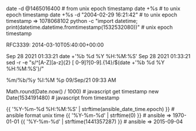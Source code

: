date -d @1465016400 # from unix epoch timestamp
date +%s            # to unix epoch timestamp
date +%s -d "2004-02-29 16:21:42" # to unix epoch timestamp => 1078068102
python -c "import datetime; print(datetime.datetime.fromtimestamp(1532532080))" # unix epoch timestamp

RFC3339: 2014-03-10T05:40:00+00:00

Sep 28 2021 01:33:21      date +'%b %d %Y %H:%M:%S'
Sep 28 2021 01:33:21      sed -r -e "s/^[A-Z][a-z]{2} [ 0-9]?[0-9].{14}/$(date +'%b %d %Y %H:%M:%S')/"

%m/%b/%y %I:%M %p    09/Sep/21 09:33 AM

Math.round(Date.now() / 1000) # javascript get  timestamp
new Date(1534191480)          # javascript from timestamp

{{ '%Y-%m-%d %H:%M:%S' | strftime(ansible_date_time.epoch) }} # ansible format unix time
{{ '%Y-%m-%d' | strftime(0) }}          # ansible => 1970-01-01
{{ '%Y-%m-%d' | strftime(1441357287) }} # ansible => 2015-09-04
